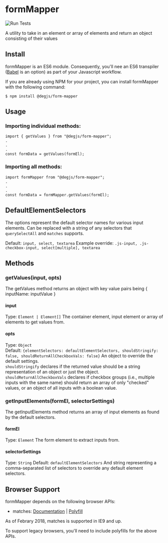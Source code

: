 # formMapper
![Run Tests](https://github.com/DEGJS/formMapper/workflows/Run%20Tests/badge.svg)

A utility to take in an element or array of elements and return an object consisting of their values

## Install
formMapper is an ES6 module. Consequently, you'll nee an ES6 transpiler ([Babel](https://babeljs.io) is an option) as part of your Javascript workflow.

If you are already using NPM for your project, you can install formMapper with the following command:

```
$ npm install @degjs/form-mapper
```

## Usage 
### Importing individual methods:
```
import { getValues } from "@degjs/form-mapper";
.
.
.
const formData = getValues(formEl);
```

### Importing all methods:
```
import formMapper from "@degjs/form-mapper";
.
.
.
const formData = formMapper.getValues(formEl);
```

## DefaultElementSelectors
The options represent the default selector names for various input elements. Can be replaced with a string of any selectors that `querySelectAll` and `matches` supports.

Default: `input, select, textarea`
Example override: `.js-input, .js-checkbox-input, select[multiple], textarea`

## Methods

### getValues(input, opts)
The getValues method returns an object with key value pairs being { inputName: inputValue }

#### input
Type: `Element | Element[]`
The container element, input element or array of elements to get values from.

#### opts
Type: `Object`   
Default: `{elementSelectors: defaultElementSelectors, shouldStringify: false, shouldReturnAllCheckboxVals: false}`
An object to override the default settings.  
`shouldStringify` declares if the returned value should be a string representation of an object or just the object.  
`shouldReturnAllCheckboxVals` declares if checkbox groups (i.e., multiple inputs with the same name) should return an array of only "checked" values, or an object of all inputs with a boolean value.

### getInputElements(formEl, selectorSettings)
The getInputElements method returns an array of input elements as found by the default selectors.

#### formEl
Type: `Element`
The form element to extract inputs from.

#### selectorSettings
Type: `String`
Default: `defaultElementSelectors`
And string representing a comma-separated list of selectors to override any default element selectors.

## Browser Support
formMapper depends on the following browser APIs:

+ matches: [Documentation](https://developer.mozilla.org/en-US/docs/Web/API/Element/matches) | [Polyfill](https://developer.mozilla.org/en-US/docs/Web/API/Element/matches#Polyfill)

As of Febrary 2018, matches is supported in IE9 and up.

To support legacy browsers, you'll need to include polyfills for the above APIs.
